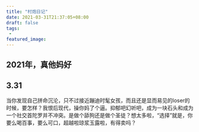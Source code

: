 ```yaml
---
title: "村炮日记"
date: 2021-03-31T21:37:05+08:00
draft: false
tags:
 - 
featured_image:
---
```

## 2021年，真他妈好
## 3.31
当你发现自己拼命沉沦，只不过接近蹦迪时髦女孩，而且还是显而易见的loser的时候，要怎样？我恨后现代，操你妈了个逼。抑郁吧幻听吧，成为一块石头和成为一个社交首陀罗并不冲突。是做个舔狗还是做个圣徒？想太多啦，“选择”就是，你要么喝百事，要么可口，超越啦琼浆玉露啦，有得卖吗？